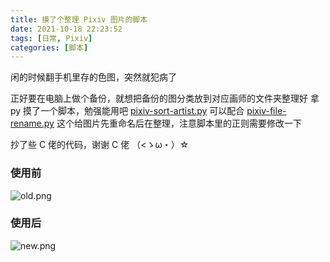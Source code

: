 ```yaml
---
title: 摸了个整理 Pixiv 图片的脚本
date: 2021-10-18 22:23:52
tags: [日常, Pixiv]
categories: [脚本]
---
```


闲的时候翻手机里存的色图，突然就犯病了
<!-- More -->

正好要在电脑上做个备份，就想把备份的图分类放到对应画师的文件夹整理好
拿 py 摸了一个脚本，勉强能用吧 [pixiv-sort-artist.py](https://gist.github.com/kahosan/7b453e2fda6a9309340fbc2cfad852e8)
可以配合 [pixiv-file-rename.py](https://gist.github.com/Sg4Dylan/6f678e7bef35c6985082750afd291dd5) 这个给图片先重命名后在整理，注意脚本里的正则需要修改一下

抄了些 C 佬的代码，谢谢 C 佬 （<ゝω・）☆

### 使用前  

![old.png](https://unpkg.com/xfb/img/new/old.png)

### 使用后  

![new.png](https://unpkg.com/xfb/img/new/new.png)
